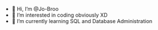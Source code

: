 - 👋 Hi, I’m @Jo-Broo
- 👀 I’m interested in coding obviously XD
- 🌱 I’m currently learning SQL and Database Administration

<!---
Jo-Broo/Jo-Broo is a ✨ special ✨ repository because its `README.md` (this file) appears on your GitHub profile.
You can click the Preview link to take a look at your changes.
--->
